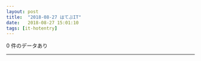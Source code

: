 ```yaml
---
layout: post
title:  "2018-08-27 はてぶIT"
date:   2018-08-27 15:01:10
tags: [it-hotentry]
---
```

0 件のデータあり

<hr>
